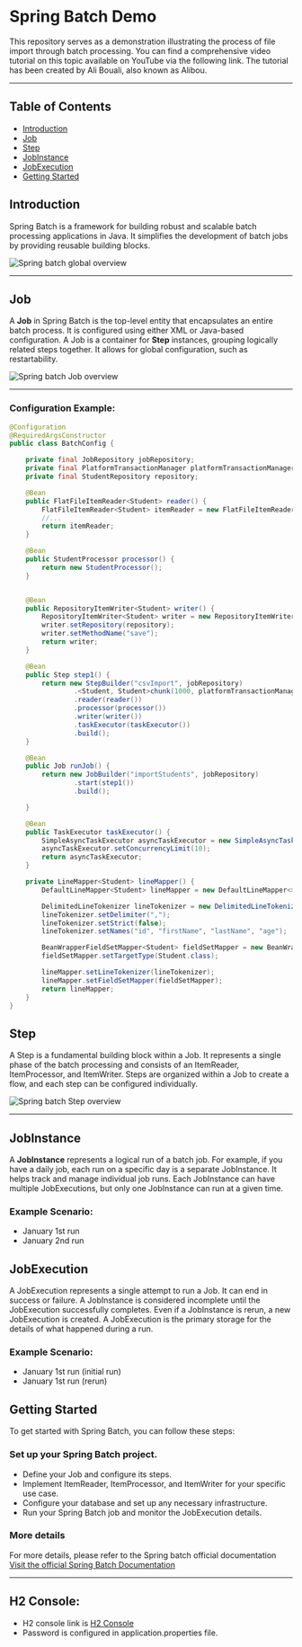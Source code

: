 # Spring Batch Demo

This repository serves as a demonstration illustrating the process of file import through batch processing. You can find a comprehensive video tutorial on this topic available on YouTube via the following link. The tutorial has been created by Ali Bouali, also known as Alibou.

---


## Table of Contents

- [Introduction](#introduction)
- [Job](#job)
- [Step](#step)
- [JobInstance](#jobinstance)
- [JobExecution](#jobexecution)
- [Getting Started](#getting-started)

## Introduction

Spring Batch is a framework for building robust and scalable batch processing applications in Java. It simplifies the development of batch jobs by providing reusable building blocks.

![Spring batch global overview](./spring_batch_global_overview.png)

 
---
## Job

A **Job** in Spring Batch is the top-level entity that encapsulates an entire batch process. It is configured using either XML or Java-based configuration. A Job is a container for **Step** instances, grouping logically related steps together. It allows for global configuration, such as restartability.

![Spring batch Job overview](./spring_batch_job_overview.png)

---

### Configuration Example:

```java
@Configuration
@RequiredArgsConstructor
public class BatchConfig {

    private final JobRepository jobRepository;
    private final PlatformTransactionManager platformTransactionManager;
    private final StudentRepository repository;

    @Bean
    public FlatFileItemReader<Student> reader() {
        FlatFileItemReader<Student> itemReader = new FlatFileItemReader<>();
        //...
        return itemReader;
    }

    @Bean
    public StudentProcessor processor() {
        return new StudentProcessor();
    }


    @Bean
    public RepositoryItemWriter<Student> writer() {
        RepositoryItemWriter<Student> writer = new RepositoryItemWriter<>();
        writer.setRepository(repository);
        writer.setMethodName("save");
        return writer;
    }

    @Bean
    public Step step1() {
        return new StepBuilder("csvImport", jobRepository)
                .<Student, Student>chunk(1000, platformTransactionManager)
                .reader(reader())
                .processor(processor())
                .writer(writer())
                .taskExecutor(taskExecutor())
                .build();
    }

    @Bean
    public Job runJob() {
        return new JobBuilder("importStudents", jobRepository)
                .start(step1())
                .build();

    }

    @Bean
    public TaskExecutor taskExecutor() {
        SimpleAsyncTaskExecutor asyncTaskExecutor = new SimpleAsyncTaskExecutor();
        asyncTaskExecutor.setConcurrencyLimit(10);
        return asyncTaskExecutor;
    }

    private LineMapper<Student> lineMapper() {
        DefaultLineMapper<Student> lineMapper = new DefaultLineMapper<>();

        DelimitedLineTokenizer lineTokenizer = new DelimitedLineTokenizer();
        lineTokenizer.setDelimiter(",");
        lineTokenizer.setStrict(false);
        lineTokenizer.setNames("id", "firstName", "lastName", "age");

        BeanWrapperFieldSetMapper<Student> fieldSetMapper = new BeanWrapperFieldSetMapper<>();
        fieldSetMapper.setTargetType(Student.class);

        lineMapper.setLineTokenizer(lineTokenizer);
        lineMapper.setFieldSetMapper(fieldSetMapper);
        return lineMapper;
    }
}
```

## Step
A Step is a fundamental building block within a Job. It represents a single phase of the batch processing and consists of an ItemReader, ItemProcessor, and ItemWriter. Steps are organized within a Job to create a flow, and each step can be configured individually.

![Spring batch Step overview](./spring_batch_step_overview.png)

---

## JobInstance

A **JobInstance** represents a logical run of a batch job. For example, if you have a daily job, each run on a specific day is a separate JobInstance. It helps track and manage individual job runs. Each JobInstance can have multiple JobExecutions, but only one JobInstance can run at a given time.

### Example Scenario:
- January 1st run
- January 2nd run

## JobExecution
A JobExecution represents a single attempt to run a Job. It can end in success or failure. A JobInstance is considered incomplete until the JobExecution successfully completes. Even if a JobInstance is rerun, a new JobExecution is created. A JobExecution is the primary storage for the details of what happened during a run.

### Example Scenario:
- January 1st run (initial run)
- January 1st run (rerun)


## Getting Started
To get started with Spring Batch, you can follow these steps:

### Set up your Spring Batch project.
- Define your Job and configure its steps.
- Implement ItemReader, ItemProcessor, and ItemWriter for your specific use case.
- Configure your database and set up any necessary infrastructure.
- Run your Spring Batch job and monitor the JobExecution details.

### More details

For more details, please refer to the Spring batch official documentation [Visit the official Spring Batch Documentation](https://docs.spring.io/spring-batch/docs/current/reference/html/index.html)

---
## H2 Console: 
 - H2 console link is [H2 Console](http://localhost:8095/spring-batch/h2-console/)
 - Password is configured in application.properties file.
